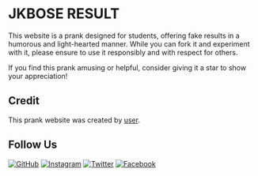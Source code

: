 # JKBOSE RESULT

This website is a prank designed for students, offering fake results in a humorous and light-hearted manner. While you can fork it and experiment with it, please ensure to use it responsibly and with respect for others.

If you find this prank amusing or helpful, consider giving it a star to show your appreciation!

## Credit

This prank website was created by [user](insert_username_here).

## Follow Us

[![GitHub](https://img.shields.io/badge/GitHub-Profile-black?logo=github)](https://github.com/username)
[![Instagram](https://img.shields.io/badge/Instagram-Profile-pink?logo=instagram)](https://www.instagram.com/waheedchalla)
[![Twitter](https://img.shields.io/badge/Twitter-Profile-blue?logo=twitter)](https://twitter.com/waheedchalla)
[![Facebook](https://img.shields.io/badge/Facebook-Profile-blue?logo=facebook)](https://www.facebook.com/profile.php?id=100082013496506)
